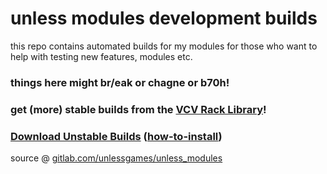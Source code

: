 # unless modules development builds

this repo contains automated builds for my modules for those who want to help with testing new features, modules etc. 

### things here might br/eak or chagne or b70h!

### get (more) stable builds from the [**VCV Rack Library**](https://library.vcvrack.com/unless_modules)!

### [Download Unstable Builds](https://github.com/unlessgames/unless_modules/releases) ([how-to-install](https://vcvrack.com/manual/Installing#installing-plugins-not-available-on-the-vcv-library))

source @ [gitlab.com/unlessgames/unless_modules](https://gitlab.com/unlessgames/unless_modules)
